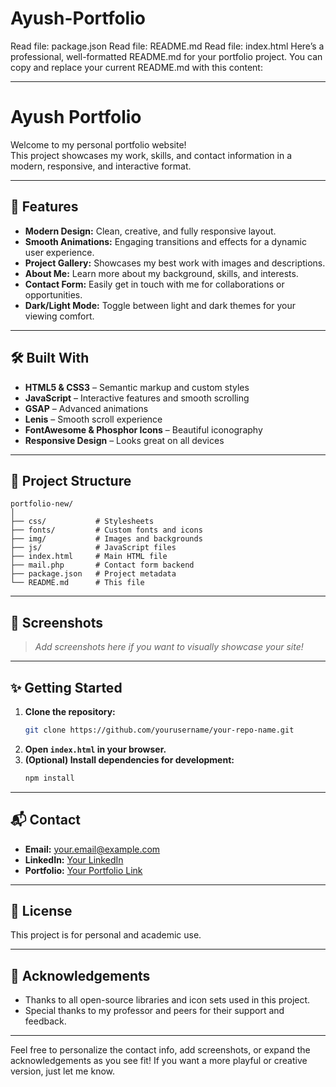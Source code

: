 ﻿# Ayush-Portfolio
Read file: package.json
Read file: README.md
Read file: index.html
Here’s a professional, well-formatted README.md for your portfolio project. You can copy and replace your current README.md with this content:

---

# Ayush Portfolio

Welcome to my personal portfolio website!  
This project showcases my work, skills, and contact information in a modern, responsive, and interactive format.

---

## 🚀 Features

- **Modern Design:** Clean, creative, and fully responsive layout.
- **Smooth Animations:** Engaging transitions and effects for a dynamic user experience.
- **Project Gallery:** Showcases my best work with images and descriptions.
- **About Me:** Learn more about my background, skills, and interests.
- **Contact Form:** Easily get in touch with me for collaborations or opportunities.
- **Dark/Light Mode:** Toggle between light and dark themes for your viewing comfort.

---

## 🛠️ Built With

- **HTML5 & CSS3** – Semantic markup and custom styles
- **JavaScript** – Interactive features and smooth scrolling
- **GSAP** – Advanced animations
- **Lenis** – Smooth scroll experience
- **FontAwesome & Phosphor Icons** – Beautiful iconography
- **Responsive Design** – Looks great on all devices

---

## 📂 Project Structure

```
portfolio-new/
│
├── css/           # Stylesheets
├── fonts/         # Custom fonts and icons
├── img/           # Images and backgrounds
├── js/            # JavaScript files
├── index.html     # Main HTML file
├── mail.php       # Contact form backend
├── package.json   # Project metadata
└── README.md      # This file
```

---

## 📸 Screenshots

> _Add screenshots here if you want to visually showcase your site!_

---

## ✨ Getting Started

1. **Clone the repository:**
   ```bash
   git clone https://github.com/yourusername/your-repo-name.git
   ```
2. **Open `index.html` in your browser.**
3. **(Optional) Install dependencies for development:**
   ```bash
   npm install
   ```

---

## 📬 Contact

- **Email:** your.email@example.com
- **LinkedIn:** [Your LinkedIn](https://linkedin.com/in/yourprofile)
- **Portfolio:** [Your Portfolio Link](https://your-portfolio-link.com)

---

## 📝 License

This project is for personal and academic use.

---

## 🙏 Acknowledgements

- Thanks to all open-source libraries and icon sets used in this project.
- Special thanks to my professor and peers for their support and feedback.

---

Feel free to personalize the contact info, add screenshots, or expand the acknowledgements as you see fit! If you want a more playful or creative version, just let me know.

